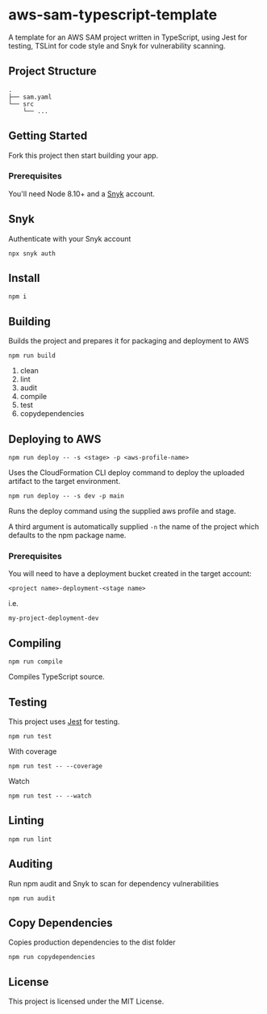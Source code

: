 # aws-sam-typescript-template

A template for an AWS SAM project written in TypeScript, using Jest for testing, TSLint for code style and Snyk for vulnerability scanning.

## Project Structure
```
.
├── sam.yaml
└── src
    └── ...
```

## Getting Started

Fork this project then start building your app.

### Prerequisites

You'll need Node 8.10+ and a [Snyk](https://snyk.io) account.

## Snyk
Authenticate with your Snyk account
```
npx snyk auth
```

## Install
```
npm i
```

## Building
Builds the project and prepares it for packaging and deployment to AWS
```
npm run build
```

1. clean
2. lint
3. audit
4. compile
5. test
6. copydependencies

## Deploying to AWS
```
npm run deploy -- -s <stage> -p <aws-profile-name>
```
Uses the CloudFormation CLI deploy command to deploy the uploaded artifact to the target environment.

```
npm run deploy -- -s dev -p main
```
Runs the deploy command using the supplied aws profile and stage.

A third argument is automatically supplied ```-n``` the name of the project which defaults to the npm package name.

### Prerequisites
You will need to have a deployment bucket created in the target account:

```<project name>-deployment-<stage name>```

i.e.

```my-project-deployment-dev```

## Compiling
```
npm run compile
```
Compiles TypeScript source.

## Testing

This project uses [Jest](https://jestjs.io/) for testing.
```
npm run test
```
With coverage
```
npm run test -- --coverage
```
Watch
```
npm run test -- --watch
```

## Linting
```
npm run lint
```

## Auditing
Run npm audit and Snyk to scan for dependency vulnerabilities
```
npm run audit
```

## Copy Dependencies
Copies production dependencies to the dist folder
```
npm run copydependencies
```

## License

This project is licensed under the MIT License.